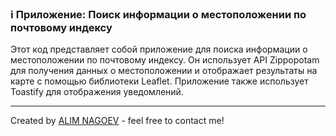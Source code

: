 ### ℹ️ Приложение: Поиск информации о местоположении по почтовому индексу

Этот код представляет собой приложение для поиска информации о местоположении по почтовому индексу.
Он использует API Zippopotam для получения данных о местоположении и отображает результаты на карте
с помощью библиотеки Leaflet. Приложение также использует Toastify для отображения уведомлений.

-----
Created by [ALIM NAGOEV](https://github.com/nagoev-id) - feel free to contact me!

